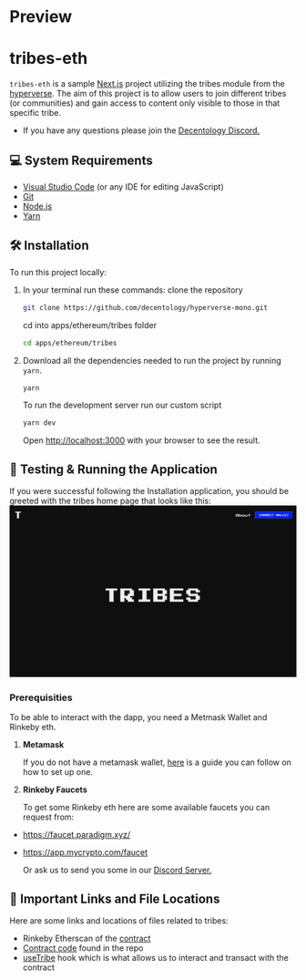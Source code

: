 # Preview

# tribes-eth

`tribes-eth` is a sample [Next.js](https://nextjs.org/) project utilizing the tribes module from the [hyperverse](https://www.decentology.com/hyperverse). The aim of this project is to allow users to join different tribes (or communities) and gain access to content only visible to those in that specific tribe.

-   If you have any questions please join the [Decentology Discord.](http://discord.gg/decentology)

## 💻 System Requirements

-   [Visual Studio Code](https://code.visualstudio.com/download) (or any IDE for editing JavaScript)
-   [Git](https://git-scm.com/)
-   [Node.js](https://nodejs.org/en/)
-   [Yarn](https://classic.yarnpkg.com/en/docs/install#mac-stable)

## 🛠 Installation

To run this project locally:

1. In your terminal run these commands:
   clone the repository

    ```bash
    git clone https://github.com/decentology/hyperverse-mono.git
    ```

    cd into apps/ethereum/tribes folder

    ```bash
    cd apps/ethereum/tribes
    ```

2. Download all the dependencies needed to run the project by running `yarn`.

    ```bash
    yarn
    ```

    To run the development server run our custom script

    ```bash
    yarn dev
    ```

    Open [http://localhost:3000](http://localhost:3000/) with your browser to see the result.

## 🏁 Testing & Running the Application

If you were successful following the Installation application, you should be greeted with the tribes home page that looks like this:
<img src="./public/tribes-home.png" alt="tribes"/>

### Prerequisities

To be able to interact with the dapp, you need a Metmask Wallet and Rinkeby eth.

1. **Metamask**

    If you do not have a metamask wallet, [here](https://www.surgewomen.io/learn-about-web3/set-up-metamask-wallet) is a guide you can follow on how to set up one.

2. **Rinkeby Faucets**

    To get some Rinkeby eth here are some available faucets you can request from:

-   https://faucet.paradigm.xyz/
-   https://app.mycrypto.com/faucet

    Or ask us to send you some in our [Discord Server.](http://discord.gg/decentology)

## 📌 Important Links and File Locations

Here are some links and locations of files related to tribes:

-   Rinkeby Etherscan of the [contract](https://rinkeby.etherscan.io/address/0x410E22b393B3A90953c0677F2282E331580ed45b)
-   [Contract code](https://github.com/decentology/workshop-yeovil/blob/workshop/yeovil/packages/hyperverse-ethereum-tribes/contracts/Tribes.sol) found in the repo
-   [useTribe](https://github.com/decentology/workshop-yeovil/blob/workshop/yeovil/packages/hyperverse-ethereum-tribes/source/useTribes.ts) hook which is what allows us to interact and transact with the contract
